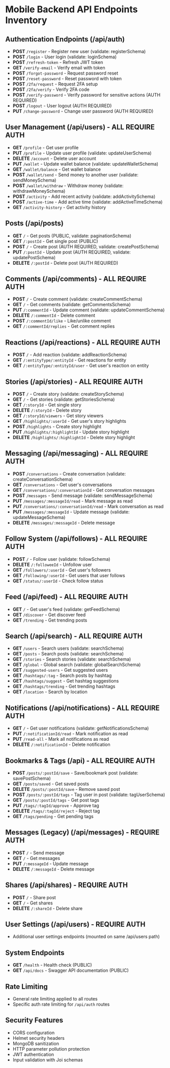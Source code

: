# Mobile Backend API Endpoints Inventory

## Authentication Endpoints (/api/auth)
- **POST** `/register` - Register new user (validate: registerSchema)
- **POST** `/login` - User login (validate: loginSchema)
- **POST** `/refresh-token` - Refresh JWT token
- **GET** `/verify-email` - Verify email with token
- **POST** `/forgot-password` - Request password reset
- **POST** `/reset-password` - Reset password with token
- **POST** `/2fa/request` - Request 2FA setup
- **POST** `/2fa/verify` - Verify 2FA code
- **POST** `/verify-password` - Verify password for sensitive actions (AUTH REQUIRED)
- **POST** `/logout` - User logout (AUTH REQUIRED)
- **PUT** `/change-password` - Change user password (AUTH REQUIRED)

## User Management (/api/users) - ALL REQUIRE AUTH
- **GET** `/profile` - Get user profile
- **PUT** `/profile` - Update user profile (validate: updateUserSchema)
- **DELETE** `/account` - Delete user account
- **PUT** `/wallet` - Update wallet balance (validate: updateWalletSchema)
- **GET** `/wallet/balance` - Get wallet balance
- **POST** `/wallet/send` - Send money to another user (validate: sendMoneySchema)
- **POST** `/wallet/withdraw` - Withdraw money (validate: withdrawMoneySchema)
- **POST** `/activity` - Add recent activity (validate: addActivitySchema)
- **POST** `/active-time` - Add active time (validate: addActiveTimeSchema)
- **GET** `/activity-history` - Get activity history

## Posts (/api/posts)
- **GET** `/` - Get posts (PUBLIC, validate: paginationSchema)
- **GET** `/:postId` - Get single post (PUBLIC)
- **POST** `/` - Create post (AUTH REQUIRED, validate: createPostSchema)
- **PUT** `/:postId` - Update post (AUTH REQUIRED, validate: updatePostSchema)
- **DELETE** `/:postId` - Delete post (AUTH REQUIRED)

## Comments (/api/comments) - ALL REQUIRE AUTH
- **POST** `/` - Create comment (validate: createCommentSchema)
- **GET** `/` - Get comments (validate: getCommentsSchema)
- **PUT** `/:commentId` - Update comment (validate: updateCommentSchema)
- **DELETE** `/:commentId` - Delete comment
- **POST** `/:commentId/like` - Like/unlike comment
- **GET** `/:commentId/replies` - Get comment replies

## Reactions (/api/reactions) - ALL REQUIRE AUTH
- **POST** `/` - Add reaction (validate: addReactionSchema)
- **GET** `/:entityType/:entityId` - Get reactions for entity
- **GET** `/:entityType/:entityId/user` - Get user's reaction on entity

## Stories (/api/stories) - ALL REQUIRE AUTH
- **POST** `/` - Create story (validate: createStorySchema)
- **GET** `/` - Get stories (validate: getStoriesSchema)
- **GET** `/:storyId` - Get single story
- **DELETE** `/:storyId` - Delete story
- **GET** `/:storyId/viewers` - Get story viewers
- **GET** `/highlights/:userId` - Get user's story highlights
- **POST** `/highlights` - Create story highlight
- **PUT** `/highlights/:highlightId` - Update story highlight
- **DELETE** `/highlights/:highlightId` - Delete story highlight

## Messaging (/api/messaging) - ALL REQUIRE AUTH
- **POST** `/conversations` - Create conversation (validate: createConversationSchema)
- **GET** `/conversations` - Get user's conversations
- **GET** `/conversations/:conversationId` - Get conversation messages
- **POST** `/messages` - Send message (validate: sendMessageSchema)
- **PUT** `/messages/:messageId/read` - Mark message as read
- **PUT** `/conversations/:conversationId/read` - Mark conversation as read
- **PUT** `/messages/:messageId` - Update message (validate: updateMessageSchema)
- **DELETE** `/messages/:messageId` - Delete message

## Follow System (/api/follows) - ALL REQUIRE AUTH
- **POST** `/` - Follow user (validate: followSchema)
- **DELETE** `/:followeeId` - Unfollow user
- **GET** `/followers/:userId` - Get user's followers
- **GET** `/following/:userId` - Get users that user follows
- **GET** `/status/:userId` - Check follow status

## Feed (/api/feed) - ALL REQUIRE AUTH
- **GET** `/` - Get user's feed (validate: getFeedSchema)
- **GET** `/discover` - Get discover feed
- **GET** `/trending` - Get trending posts

## Search (/api/search) - ALL REQUIRE AUTH
- **GET** `/users` - Search users (validate: searchSchema)
- **GET** `/posts` - Search posts (validate: searchSchema)
- **GET** `/stories` - Search stories (validate: searchSchema)
- **GET** `/global` - Global search (validate: globalSearchSchema)
- **GET** `/suggested-users` - Get suggested users
- **GET** `/hashtags/:tag` - Search posts by hashtag
- **GET** `/hashtags/suggest` - Get hashtag suggestions
- **GET** `/hashtags/trending` - Get trending hashtags
- **GET** `/location` - Search by location

## Notifications (/api/notifications) - ALL REQUIRE AUTH
- **GET** `/` - Get user notifications (validate: getNotificationsSchema)
- **PUT** `/:notificationId/read` - Mark notification as read
- **PUT** `/read-all` - Mark all notifications as read
- **DELETE** `/:notificationId` - Delete notification

## Bookmarks & Tags (/api) - ALL REQUIRE AUTH
- **POST** `/posts/:postId/save` - Save/bookmark post (validate: savePostSchema)
- **GET** `/posts/saved` - Get saved posts
- **DELETE** `/posts/:postId/save` - Remove saved post
- **POST** `/posts/:postId/tags` - Tag user in post (validate: tagUserSchema)
- **GET** `/posts/:postId/tags` - Get post tags
- **PUT** `/tags/:tagId/approve` - Approve tag
- **DELETE** `/tags/:tagId/reject` - Reject tag
- **GET** `/tags/pending` - Get pending tags

## Messages (Legacy) (/api/messages) - REQUIRE AUTH
- **POST** `/` - Send message
- **GET** `/` - Get messages
- **PUT** `/:messageId` - Update message
- **DELETE** `/:messageId` - Delete message

## Shares (/api/shares) - REQUIRE AUTH
- **POST** `/` - Share post
- **GET** `/` - Get shares
- **DELETE** `/:shareId` - Delete share

## User Settings (/api/users) - REQUIRE AUTH
- Additional user settings endpoints (mounted on same /api/users path)

## System Endpoints
- **GET** `/health` - Health check (PUBLIC)
- **GET** `/api/docs` - Swagger API documentation (PUBLIC)

## Rate Limiting
- General rate limiting applied to all routes
- Specific auth rate limiting for `/api/auth` routes

## Security Features
- CORS configuration
- Helmet security headers
- MongoDB sanitization
- HTTP parameter pollution protection
- JWT authentication
- Input validation with Joi schemas